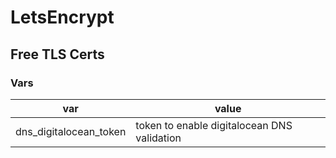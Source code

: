# LetsEncrypt

## Free TLS Certs

### Vars

| var                    | value                                       |
|------------------------|---------------------------------------------|
| dns_digitalocean_token | token to enable digitalocean DNS validation |
